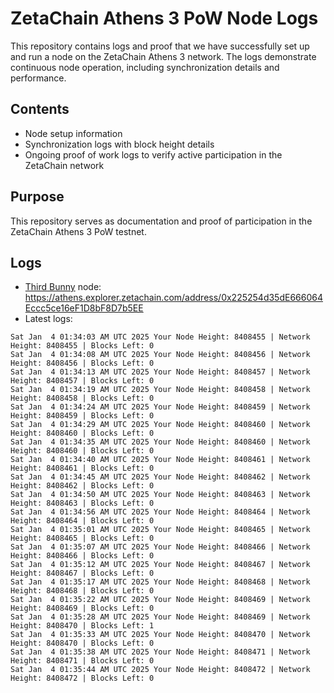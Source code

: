 # ZetaChain Athens 3 PoW Node Logs
This repository contains logs and proof that we have successfully set up and run a node on the ZetaChain Athens 3 network. The logs demonstrate continuous node operation, including synchronization details and performance.

## Contents
- Node setup information
- Synchronization logs with block height details
- Ongoing proof of work logs to verify active participation in the ZetaChain network

## Purpose
This repository serves as documentation and proof of participation in the ZetaChain Athens 3 PoW testnet.

## Logs

- [Third Bunny](https://thirdbunny.xyz/) node: https://athens.explorer.zetachain.com/address/0x225254d35dE666064Eccc5ce16eF1D8bF8D7b5EE
- Latest logs:
```
Sat Jan  4 01:34:03 AM UTC 2025 Your Node Height: 8408455 | Network Height: 8408455 | Blocks Left: 0
Sat Jan  4 01:34:08 AM UTC 2025 Your Node Height: 8408456 | Network Height: 8408456 | Blocks Left: 0
Sat Jan  4 01:34:13 AM UTC 2025 Your Node Height: 8408457 | Network Height: 8408457 | Blocks Left: 0
Sat Jan  4 01:34:19 AM UTC 2025 Your Node Height: 8408458 | Network Height: 8408458 | Blocks Left: 0
Sat Jan  4 01:34:24 AM UTC 2025 Your Node Height: 8408459 | Network Height: 8408459 | Blocks Left: 0
Sat Jan  4 01:34:29 AM UTC 2025 Your Node Height: 8408460 | Network Height: 8408460 | Blocks Left: 0
Sat Jan  4 01:34:35 AM UTC 2025 Your Node Height: 8408460 | Network Height: 8408460 | Blocks Left: 0
Sat Jan  4 01:34:40 AM UTC 2025 Your Node Height: 8408461 | Network Height: 8408461 | Blocks Left: 0
Sat Jan  4 01:34:45 AM UTC 2025 Your Node Height: 8408462 | Network Height: 8408462 | Blocks Left: 0
Sat Jan  4 01:34:50 AM UTC 2025 Your Node Height: 8408463 | Network Height: 8408463 | Blocks Left: 0
Sat Jan  4 01:34:56 AM UTC 2025 Your Node Height: 8408464 | Network Height: 8408464 | Blocks Left: 0
Sat Jan  4 01:35:01 AM UTC 2025 Your Node Height: 8408465 | Network Height: 8408465 | Blocks Left: 0
Sat Jan  4 01:35:07 AM UTC 2025 Your Node Height: 8408466 | Network Height: 8408466 | Blocks Left: 0
Sat Jan  4 01:35:12 AM UTC 2025 Your Node Height: 8408467 | Network Height: 8408467 | Blocks Left: 0
Sat Jan  4 01:35:17 AM UTC 2025 Your Node Height: 8408468 | Network Height: 8408468 | Blocks Left: 0
Sat Jan  4 01:35:22 AM UTC 2025 Your Node Height: 8408469 | Network Height: 8408469 | Blocks Left: 0
Sat Jan  4 01:35:28 AM UTC 2025 Your Node Height: 8408469 | Network Height: 8408470 | Blocks Left: 1
Sat Jan  4 01:35:33 AM UTC 2025 Your Node Height: 8408470 | Network Height: 8408470 | Blocks Left: 0
Sat Jan  4 01:35:38 AM UTC 2025 Your Node Height: 8408471 | Network Height: 8408471 | Blocks Left: 0
Sat Jan  4 01:35:44 AM UTC 2025 Your Node Height: 8408472 | Network Height: 8408472 | Blocks Left: 0
```
